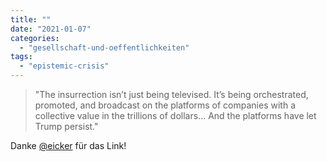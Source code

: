 ```yaml
---
title: ""
date: "2021-01-07"
categories: 
  - "gesellschaft-und-oeffentlichkeiten"
tags: 
  - "epistemic-crisis"
---
```


> "The insurrection isn’t just being televised. It’s being orchestrated, promoted, and broadcast on the platforms of companies with a collective value in the trillions of dollars... And the platforms have let Trump persist."

Danke [@eicker](https://twitter.com/eicker "Gerrit Eicker 𝐢𝐂𝐚𝐫𝐞.𝐭𝐨𝐝𝐚𝐲 / Twitter") für das Link!
